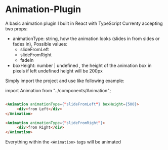 # Animation-Plugin
A basic animation plugin I built in React with TypeScript
Currenty accepting two props:
  - animationType: string, how the animation looks (slides in from sides or fades in), Possible values:
       -  slideFromLeft
       -  slideFromRight
       -  fadeIn
  - boxHeight: number | undefined , the height of the animation box in pixels if left undefined height will be 200px

Simply import the project and use like following example:

import Animation from "../components/Animation";

```html

<Animation animationType={"slideFromLeft"} boxHeight={500}>
     <div>from Left</div>
</Animation>

<Animation animationType={"slideFromRight"}>
     <div>from Right</div>
</Animation>

```
Everything within the ``` <Animation> ``` tags will be animated

